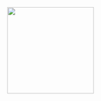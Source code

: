 <div align="center">
  <img height="200em" src="https://github-readme-stats.vercel.app/api/top-langs/?username=cybermazinho&layout=compact&langs_count=7&theme=dark"/>
</div>


